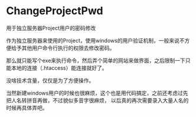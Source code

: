 ChangeProjectPwd
================

用于独立服务器Project用户的密码修改

作为独立服务器来使用的Project，使用windows的用户验证机制，一般来说不方便给予其他用户命令行执行的权限去修改密码。

那么就只能写个exe来执行命令，然后弄个简单的网站来做界面，之后限制一下只能本地的连接（.htaccess）能连接就好了。

没啥技术含量，仅仅是为了方便操作。

当然新建windows用户的时候也很麻烦，这个也是用代码搞定，之前还考虑过先把人名转拼音再做，不过貌似多音字很麻烦，
以后真的再次需要录入大量人名的时候再具体弄吧。
